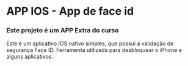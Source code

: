 # APP IOS - App de face id
### Este projeto é um APP Extra do curso
Este é um aplicativo IOS nativo simples, que possui a validação de segurança Face ID. Ferramenta utilizada para desbloquear o iPhone e alguns aplicativos.